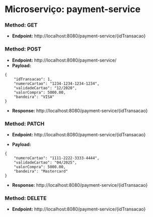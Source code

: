# Microserviço: payment-service

### Method: GET
* **Endpoint:** http://localhost:8080/payment-service/{idTransacao}

### Method: POST
* **Endpoint:** http://localhost:8080/payment-service/
* **Payload:** 
```json5
{
    "idTransacao": 1,
    "numeroCartao": "1234-1234-1234-1234",
    "validadeCartao": "12/2020",
    "valorCompra": 5000.00,
    "bandeira": "VISA"
}
```
* **Response:** http://localhost:8080/payment-service/{idTransacao}

### Method: PATCH
* **Endpoint:** http://localhost:8080/payment-service/{idTransacao}

* **Payload:** 
```json5
{
    "numeroCartao": "1111-2222-3333-4444",
    "validadeCartao": "04/2025",
    "valorCompra": 5000.00,
    "bandeira": "Mastercard"
}
```
* **Response:** http://localhost:8080/payment-service/{idTransacao}

### Method: DELETE
* **Endpoint:** http://localhost:8080/payment-service/{idTransacao}

